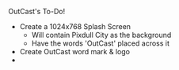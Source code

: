 OutCast's To-Do!

- Create a 1024x768 Splash Screen
	- Will contain Pixdull City as the background
	- Have the words 'OutCast' placed across it
- Create OutCast word mark & logo
- 